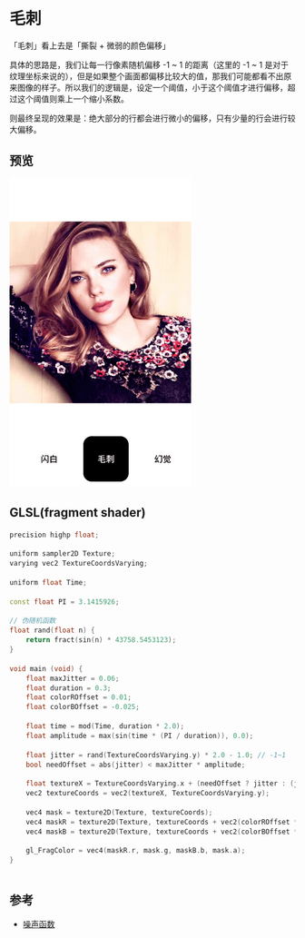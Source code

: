 # 毛刺 


「毛刺」看上去是「撕裂 + 微弱的颜色偏移」


具体的思路是，我们让每一行像素随机偏移 -1 ~ 1 的距离（这里的 -1 ~ 1 是对于纹理坐标来说的），但是如果整个画面都偏移比较大的值，那我们可能都看不出原来图像的样子。所以我们的逻辑是，设定一个阈值，小于这个阈值才进行偏移，超过这个阈值则乘上一个缩小系数。

则最终呈现的效果是：绝大部分的行都会进行微小的偏移，只有少量的行会进行较大偏移。


## 预览 
![](./assets/5_mao_ci.gif)





## GLSL(fragment shader)  

```c++
precision highp float;

uniform sampler2D Texture;
varying vec2 TextureCoordsVarying;

uniform float Time;

const float PI = 3.1415926;

// 伪随机函数
float rand(float n) {
    return fract(sin(n) * 43758.5453123);
}

void main (void) {
    float maxJitter = 0.06;
    float duration = 0.3;
    float colorROffset = 0.01;
    float colorBOffset = -0.025;

    float time = mod(Time, duration * 2.0);
    float amplitude = max(sin(time * (PI / duration)), 0.0);

    float jitter = rand(TextureCoordsVarying.y) * 2.0 - 1.0; // -1~1
    bool needOffset = abs(jitter) < maxJitter * amplitude;

    float textureX = TextureCoordsVarying.x + (needOffset ? jitter : (jitter * amplitude * 0.006));
    vec2 textureCoords = vec2(textureX, TextureCoordsVarying.y);

    vec4 mask = texture2D(Texture, textureCoords);
    vec4 maskR = texture2D(Texture, textureCoords + vec2(colorROffset * amplitude, 0.0));
    vec4 maskB = texture2D(Texture, textureCoords + vec2(colorBOffset * amplitude, 0.0));

    gl_FragColor = vec4(maskR.r, mask.g, maskB.b, mask.a);
}



```



## 参考 
* [噪声函数](https://link.zhihu.com/?target=https%3A//gist.github.com/patriciogonzalezvivo/670c22f3966e662d2f83)